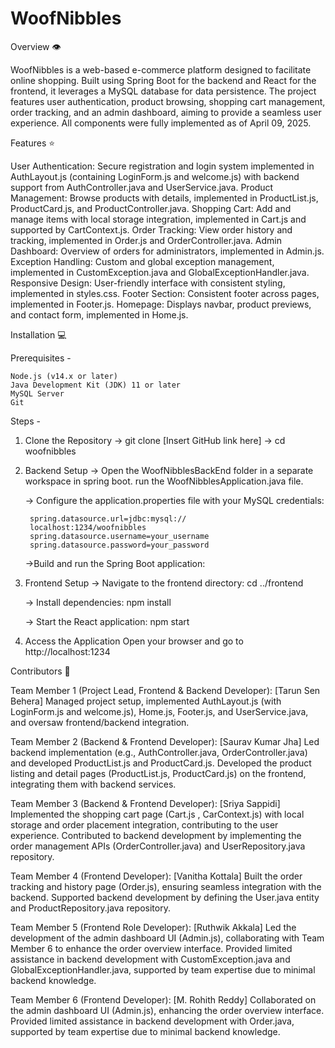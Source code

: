 # WoofNibbles


Overview 👁️

WoofNibbles is a web-based e-commerce platform designed to facilitate online shopping. Built using Spring Boot for the backend and React for the frontend, it leverages a MySQL database for data persistence. The project features user authentication, product browsing, shopping cart management, order tracking, and an admin dashboard, aiming to provide a seamless user experience. All components were fully implemented as of April 09, 2025.


Features ⭐

User Authentication: Secure registration and login system implemented in AuthLayout.js (containing LoginForm.js and welcome.js) with backend support from AuthController.java and UserService.java.
Product Management: Browse products with details, implemented in ProductList.js, ProductCard.js, and ProductController.java.
Shopping Cart: Add and manage items with local storage integration, implemented in Cart.js and supported by CartContext.js.
Order Tracking: View order history and tracking, implemented in Order.js and OrderController.java.
Admin Dashboard: Overview of orders for administrators, implemented in Admin.js.
Exception Handling: Custom and global exception management, implemented in CustomException.java and GlobalExceptionHandler.java.
Responsive Design: User-friendly interface with consistent styling, implemented in styles.css.
Footer Section: Consistent footer across pages, implemented in Footer.js.
Homepage: Displays navbar, product previews, and contact form, implemented in Home.js.



Installation 💻


Prerequisites -

    Node.js (v14.x or later)
    Java Development Kit (JDK) 11 or later
    MySQL Server
    Git

Steps -

1. Clone the Repository
    -> git clone [Insert GitHub link here]
    -> cd woofnibbles

2. Backend Setup
    -> Open the WoofNibblesBackEnd folder in a
        separate workspace in spring boot.
        run the WoofNibblesApplication.java file.
        
    -> Configure the application.properties file 
        with your MySQL credentials:

        spring.datasource.url=jdbc:mysql://
        localhost:1234/woofnibbles
        spring.datasource.username=your_username
        spring.datasource.password=your_password
    
    ->Build and run the Spring Boot application:

3. Frontend Setup
    -> Navigate to the frontend directory:
        cd ../frontend

    -> Install dependencies:
        npm install

    -> Start the React application:
        npm start

4. Access the Application
    Open your browser and go to http://localhost:1234 




Contributors 🌿

Team Member 1 (Project Lead, Frontend & Backend Developer): [Tarun Sen Behera]
Managed project setup, implemented AuthLayout.js (with LoginForm.js and welcome.js), Home.js, Footer.js, and UserService.java, and oversaw frontend/backend integration.

Team Member 2 (Backend & Frontend Developer): [Saurav Kumar Jha]
Led backend implementation (e.g., AuthController.java, OrderController.java) and developed ProductList.js and ProductCard.js.
Developed the product listing and detail pages (ProductList.js, ProductCard.js) on the frontend, integrating them with backend services.


Team Member 3 (Backend & Frontend Developer): [Sriya Sappidi]
Implemented the shopping cart page (Cart.js , CarContext.js) with local storage and order placement integration, contributing to the user experience.
Contributed to backend development by implementing the order management APIs (OrderController.java) and UserRepository.java repository.


Team Member 4 (Frontend Developer): [Vanitha Kottala]
Built the order tracking and history page (Order.js), ensuring seamless integration with the backend.
Supported backend development by defining the User.java entity and ProductRepository.java repository.


Team Member 5 (Frontend Role Developer): [Ruthwik Akkala]
Led the development of the admin dashboard UI (Admin.js), collaborating with Team Member 6 to enhance the order overview interface.
Provided limited assistance in backend development with CustomException.java and GlobalExceptionHandler.java, supported by team expertise due to minimal backend knowledge.


Team Member 6 (Frontend Developer): [M. Rohith Reddy]
Collaborated on the admin dashboard UI (Admin.js), enhancing the order overview interface.
Provided limited assistance in backend development with Order.java, supported by team expertise due to minimal backend knowledge.
